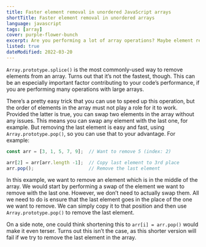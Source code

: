 ```yaml
---
title: Faster element removal in unordered JavaScript arrays
shortTitle: Faster element removal in unordered arrays
language: javascript
tags: [array]
cover: purple-flower-bunch
excerpt: Are you performing a lot of array operations? Maybe element removal is a performance bottleneck you can avoid.
listed: true
dateModified: 2022-03-20
---
```


`Array.prototype.splice()` is the most commonly-used way to remove elements from an array. Turns out that it’s not the fastest, though. This can be an especially important factor contributing to your code’s performance, if you are performing many operations with large arrays.

There’s a pretty easy trick that you can use to speed up this operation, but the order of elements in the array must not play a role for it to work. Provided the latter is true, you can swap two elements in the array without any issues. This means you can swap any element with the last one, for example. But removing the last element is easy and fast, using `Array.prototype.pop()`, so you can use that to your advantage. For example:

```js
const arr = [3, 1, 5, 7, 9];  // Want to remove 5 (index: 2)

arr[2] = arr[arr.length -1];  // Copy last element to 3rd place
arr.pop();                    // Remove the last element
```

In this example, we want to remove an element which is in the middle of the array. We would start by performing a swap of the element we want to remove with the last one. However, we don’t need to actually swap them. All we need to do is ensure that the last element goes in the place of the one we want to remove. We can simply copy it to that position and then use `Array.prototype.pop()` to remove the last element.

On a side note, one could think shortening this to `arr[i] = arr.pop()` would make it even terser. Turns out this isn’t the case, as this shorter version will fail if we try to remove the last element in the array.
